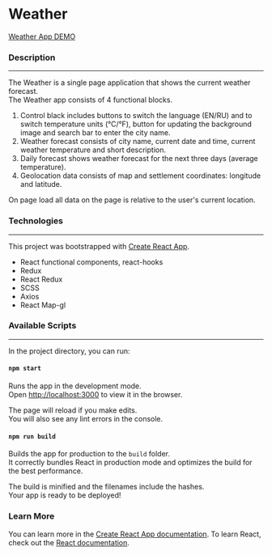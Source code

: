 # Weather

[Weather App DEMO](https://weather-forecast-anastasiya-c.netlify.app/)

### Description
___________________________
The Weather is a single page application that shows the current weather forecast.\
The Weather app consists of 4 functional blocks.
1. Control black includes buttons to switch the language (EN/RU) and to switch temperature units (°C/°F), button for updating the background image and search bar to enter the city name.
2. Weather forecast consists of city name, current date and time, current weather temperature and short description.
3. Daily forecast shows weather forecast for the next three days (average temperature).
4. Geolocation data consists of map and settlement coordinates: longitude and latitude.

On page load all data on the page is relative to the user's current location.

### Technologies
____________________________
This project was bootstrapped with [Create React App](https://github.com/facebook/create-react-app).

+ React functional components, react-hooks
+ Redux
+ React Redux
+ SCSS
+ Axios
+ React Map-gl

### Available Scripts
____________________________

In the project directory, you can run:

#### `npm start`

Runs the app in the development mode.\
Open [http://localhost:3000](http://localhost:3000) to view it in the browser.

The page will reload if you make edits.\
You will also see any lint errors in the console.

#### `npm run build`

Builds the app for production to the `build` folder.\
It correctly bundles React in production mode and optimizes the build for the best performance.

The build is minified and the filenames include the hashes.\
Your app is ready to be deployed!

### Learn More

You can learn more in the [Create React App documentation](https://facebook.github.io/create-react-app/docs/getting-started).
To learn React, check out the [React documentation](https://reactjs.org/).

